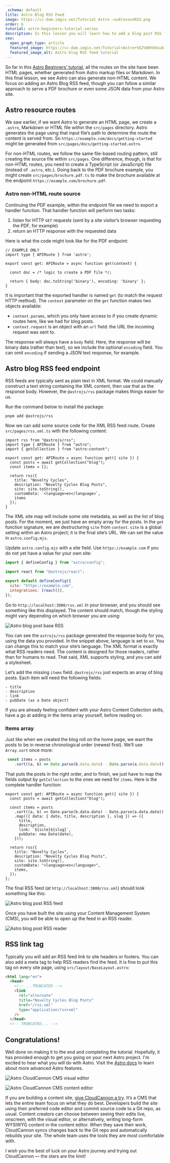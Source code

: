 ```yaml
---
_schema: default
title: Astro Blog RSS Feed
image: https://cc-dam.imgix.net/Tutorial Astro —sublessonRSS.png
order: 6
tutorial: astro-beginners-tutorial-series
description: In this lesson you will learn how to add a blog post RSS feed in Astro.
seo:
  open_graph_type: article
  featured_image: https://cc-dam.imgix.net/Tutorial+Astro+%E2%80%94sublessonRSS.png
  featured_image_alt: Astro blog RSS feed tutorial
---
```

So far in this&nbsp;<a target="_blank" rel="noopener" href="/tutorials/astro-beginners-tutorial-series/">Astro Beginners’ tutorial</a>, all the routes on the site have been HTML pages, whether generated from Astro markup files or Markdown. In this final lesson, we see Astro can also generate non-HTML content. We focus on adding an Astro Blog RSS feed, though you can follow a similar approach to serve a PDF brochure or even some JSON data from your Astro site.

## Astro resource routes

We saw earlier, if we want Astro to generate an HTML page, we create a `.astro`, Markdown or HTML file within the `src/pages` directory. Astro generates the page using that input file’s path to determine the route the content is served from. So `https://example.com/docs/getting-started` might be generated from `src/pages/docs/getting-started.astro`.

For non-HTML routes, we follow the same file-based routing pattern, still creating the source file within `src/pages`. One difference, though, is that for non-HTML routes, you need to create a TypeScript (or JavaScript) file (instead of `.astro`, etc.). Going back to the PDF brochure example, you might create `src/pages/brochure.pdf.ts`&nbsp;to make the brochure available at the endpoint `https://example.com/brochure.pdf`.

### Astro non-HTML route source

Continuing the PDF example, within the endpoint file we need to export a handler function. That handler function will perform two tasks:

1. listen for HTTP `GET` requests (sent by a site visitor’s browser requesting the PDF, for example)
2. return an HTTP response with the requested data

Here is what the code might look like for the PDF endpoint:

```tsx
// EXAMPLE ONLY
import type { APIRoute } from 'astro';

export const get: APIRoute = async function get(context) {

  const doc = /* logic to create a PDF file */;

  return { body: doc.toString('binary'), encoding: 'binary' };
}
```

It is important that the exported handler is named `get` (to match the request HTTP method). The `context` parameter on the `get` function makes two objects available:

* `context.params`, which you only have access to if you create dynamic routes here, like we had for blog posts.
* `context.request` is an object with an `url` field: the URL the incoming request was sent to.

The response will always have a `body` field. Here, the response will be binary data (rather than text), so we include the optional `encoding` field. You can omit `encoding` if sending a JSON text response, for example.

## Astro blog RSS feed endpoint

RSS feeds are typically sent as plain text in XML format. We could manually construct a text string containing the XML content, then use that as the response body. However, the `@astrojs/rss` package makes things easier for us.

Run the command below to install the package:

```shell
pnpm add @astrojs/rss
```

Now we can add some source code for the XML RSS feed route. Create `src/pages/rss.xml.ts` with the following content:

```tsx
import rss from "@astrojs/rss";
import type { APIRoute } from "astro";
import { getCollection } from "astro:content";

export const get: APIRoute = async function get({ site }) {
  const posts = await getCollection("blog");
  const items = [];

  return rss({
    title: "Novelty Cycles",
    description: "Novelty Cycles Blog Posts",
    site: site.toString(),
    customData: `<language>en</language>`,
    items
  });
}
```

The XML site map will include some site metadata, as well as the list of blog posts. For the moment, we just have an empty array for the posts. In the `get` function signature, we are destructuring `site` from `context`. `site` is a global setting within an Astro project; it is the final site’s URL. We can set the value in `astro.config.mjs`.

Update `astro.config.mjs` with a site field. Use `https://example.com` if you do not yet have a value for your own site:

```javascript
import { defineConfig } from "astro/config";

import react from "@astrojs/react";

export default defineConfig({
  site: "https://example.com",
  integrations: [react()],
});
```

Go to `http://localhost:3000/rss.xml` in your browser, and you should see something like this displayed. The content should match, though the styling might vary depending on which browser you are using:

![Astro blog post base RSS](https://cc-dam.imgix.net/astro-blog-post-rss-feed-base-rss.png "Astro blog post base RSS")

You can see the `astrojs/rss` package generated the response body for you, using the data you provided. In the snippet above, language is set to `en`. You can change this to match your site’s language. The XML format is exactly what RSS readers need. The content is designed for those readers, rather than for humans to read. That said, XML supports styling, and you can add a stylesheet.

Let’s add the missing `items` field. `@astrojs/rss` just expects an array of blog posts. Each item will need the following fields:

```plaintext
- title
- description
- link
- pubDate (as a Date object)
```

If you are already feeling confident with your Astro Content Collection skills, have a go at adding in the items array yourself, before reading on.

### Items array

Just like when we created the blog roll on the home page, we want the posts to be in reverse chronological order (newest first). We’ll use `Array.sort` once more:

```javascript
 const items = posts
    .sort((a, b) => Date.parse(b.data.date) - Date.parse(a.data.date));
```

That puts the posts in the right order, and to finish, we just have to map the fields output by `getCollection` to the ones we need for `items`. Here is the complete handler function:

```tsx
export const get: APIRoute = async function get({ site }) {
  const posts = await getCollection("blog");

  const items = posts
    .sort((a, b) => Date.parse(b.data.date) - Date.parse(a.data.date))
    .map(({ data: { date, title, description }, slug }) => ({
      title,
      description,
      link: `${site}${slug}`,
      pubDate: new Date(date),
    }));

  return rss({
    title: "Novelty Cycles",
    description: "Novelty Cycles Blog Posts",
    site: site.toString(),
    customData: "<language>en</language>",
    items,
  });
};
```

The final RSS feed (at `http://localhost:3000/rss.xml`) should look something like this:

![Astro blog post RSS feed](https://cc-dam.imgix.net/astro-blog-post-rss-feed.png "Astro blog post base RSS")

Once you have built the site using your Content Management System (CMS), you will be able to open up the feed in an RSS reader.

![Astro blog post RSS reader](https://cc-dam.imgix.net/astro-blog-post-rss-feed-rss-reader.png "Astro blog post base RSS")

## RSS link tag

Typically you will add an RSS feed link to site headers or footers. You can also add a meta tag to help RSS readers find the feed. It is fine to put this tag on every site page, using `src/layout/BaseLayout.astro`\:

```html
<html lang="en">
  <head>
    <!-- ...TRUNCATED -->
    <link
      rel="alternate"
      title="Novelty Cycles Blog Posts"
      href="/rss.xml"
      type="application/rss+xml"
    />
  </head>
  <!-- TRUNCATED... -->
```

## Congratulations!

Well done on making it to the end and completing the tutorial. Hopefully, it has provided enough to get you going on your next Astro project. I'm excited to hear what you will do with Astro. Visit the <a target="_blank" rel="noopener" href="https://docs.astro.build/en/getting-started/">Astro docs</a> to learn about more advanced Astro features.

![Astro CloudCannon CMS visual editor](https://cc-dam.imgix.net/astro-cloudcannon-visual.png "Astro CloudCannon CMS visual editor")

![Astro CloudCannon CMS content editor](https://cc-dam.imgix.net/astro-cloudcannon-content.png "Astro CloudCannon CMS content editor")

If you are building a content site,&nbsp;<a target="_blank" rel="noopener" href="https://cloudcannon.com/astro-cms/">give CloudCannon a try</a>. It’s a CMS that lets the entire team focus on what they do best. Developers build the site using their preferred code editor and commit source code to a Git repo, as usual. Content creators can choose between seeing their edits live, onscreen, with the visual editor, or alternatively, writing long-form WYSIWYG content in the content editor. When they save their work, CloudCannon syncs changes back to the Git repo and automatically rebuilds your site. The whole team uses the tools they are most comfortable with.

I wish you the best of luck on your Astro journey and trying out CloudCannon — the stars are the limit!